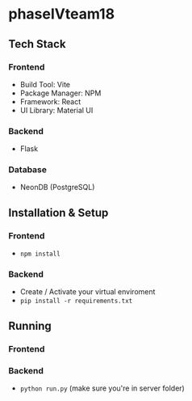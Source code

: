 # phaseIVteam18

## Tech Stack
### Frontend
- Build Tool: Vite
- Package Manager: NPM
- Framework: React
- UI Library: Material UI

### Backend
- Flask

### Database
- NeonDB (PostgreSQL)

## Installation & Setup
### Frontend
-  `npm install`

### Backend
- Create / Activate your virtual enviroment
- `pip install -r requirements.txt`

## Running
### Frontend

### Backend
- `python run.py` (make sure you're in server folder)

